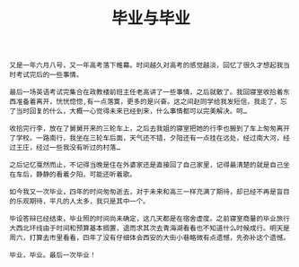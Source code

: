 ﻿---
layout: post
title: 毕业与毕业
category: 杂谈
description: 高考随想
---
    又是一年六月八号，又一年高考落下帷幕。时间越久对高考的感觉越淡，回忆了很久才想起我当时考试完后的一些事情。

    最后一场英语考试完集合在政教楼前班主任老高讲了一些事情，之后就散了。我回寝室收拾着东西准备着离开，恍恍惚惚,有一点落寞，更多的是兴奋。这之间赵同学给我发短信，我走了，忘了当时回复的什么，大概一心觉得未来已经到来，什么事情都可以完美解决。呵…

    收拾完行李，放在了舅舅开来的三轮车上，之后去我姐的寝室把她的行李也搬到了车上匆匆离开了学校。一路南行，我坐在三轮车后面，天气还不错，夕阳还有一点挂在远处，经过南大河，经过王庄，经过一些我没有听过的村落…

    之后记忆戛然而止，不记得当晚是住在外婆家还是直接回了自己家里，记得最清楚的就是自己坐在车后，静静的看着夕阳，可能还听着歌。

    如今我又一次毕业，四年的时间匆匆逝去，对于未来和高三一样充满了期待，却已经不再是盲目的乐观期待，平凡的人太多，我只是其中一个。

    毕设答辩已经结束，毕业照的时间尚未确定，这几天都是在宿舍虚度。之前寝室商量的毕业旅行大西北环线由于时间和预算基本搁置，退而求其次去青海湖看看也不知道什么时候成行。明天是周六，打算去市里看看，四年了没有仔细体会西安的大街小巷略微有点遗憾，先弥补这个遗憾。

    毕业，毕业。最后一次毕业！
